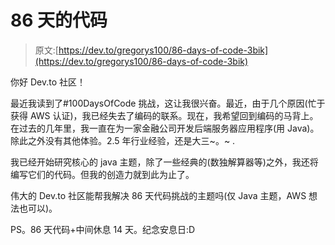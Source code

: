 # 86 天的代码

> 原文:[https://dev.to/gregorys100/86-days-of-code-3bik](https://dev.to/gregorys100/86-days-of-code-3bik)

你好 Dev.to 社区！

最近我读到了#100DaysOfCode 挑战，这让我很兴奋。最近，由于几个原因(忙于获得 AWS 认证)，我已经失去了编码的联系。现在，我希望回到编码的马背上。在过去的几年里，我一直在为一家金融公司开发后端服务器应用程序(用 Java)。除此之外没有其他体验。2.5 年行业经验，还是大三~。~ .

我已经开始研究核心的 java 主题，除了一些经典的(数独解算器等)之外，我还将编写它们的代码。但我的创造力就到此为止了。

伟大的 Dev.to 社区能帮我解决 86 天代码挑战的主题吗(仅 Java 主题，AWS 想法也可以)。

PS。86 天代码+中间休息 14 天。纪念安息日:D